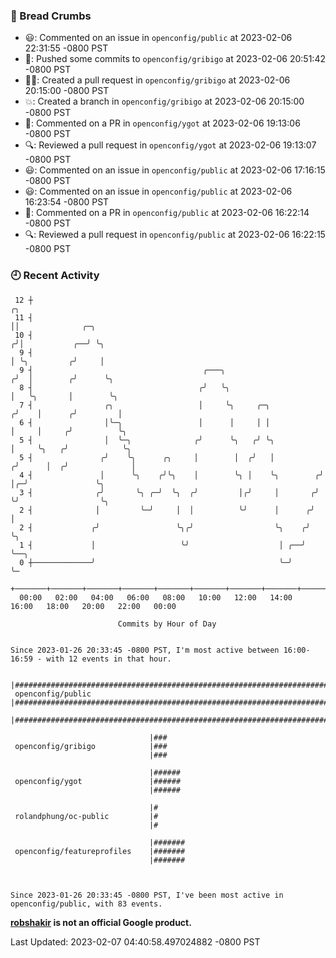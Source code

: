 ### 🍞 Bread Crumbs

 * 😃: Commented on an issue in `openconfig/public` at 2023-02-06 22:31:55 -0800 PST
 * 🚢: Pushed some commits to `openconfig/gribigo` at 2023-02-06 20:51:42 -0800 PST
 * ✍🏼: Created a pull request in `openconfig/gribigo` at 2023-02-06 20:15:00 -0800 PST
 * 💥: Created a branch in `openconfig/gribigo` at 2023-02-06 20:15:00 -0800 PST
 * 💬: Commented on a PR in  `openconfig/ygot` at 2023-02-06 19:13:06 -0800 PST
 * 🔍: Reviewed a pull request in  `openconfig/ygot` at 2023-02-06 19:13:07 -0800 PST
 * 😃: Commented on an issue in `openconfig/public` at 2023-02-06 17:16:15 -0800 PST
 * 😃: Commented on an issue in `openconfig/public` at 2023-02-06 16:23:54 -0800 PST
 * 💬: Commented on a PR in  `openconfig/public` at 2023-02-06 16:22:14 -0800 PST
 * 🔍: Reviewed a pull request in  `openconfig/public` at 2023-02-06 16:22:15 -0800 PST

### 🕘 Recent Activity
```
 12 ┼                                                                    ╭╮
 11 ┤                                                                    ││              ╭─╮
 10 ┤                                                                   ╭╯│           ╭──╯ ╰╮
  9 ┤                                                                   │ ╰╮         ╭╯     │
  9 ┤                                      ╭───╮                       ╭╯  │        ╭╯      ╰╮
  8 ┤                                     ╭╯   ╰╮                      │   ╰╮       │        ╰╮
  7 ┤                ╭╮                   │     ╰╮     ╭─╮            ╭╯    │      ╭╯         │
  6 ┤                │╰─╮                 │      │     │ │            │     │     ╭╯          ╰╮
  5 ┤                │  ╰─╮              ╭╯      ╰╮   ╭╯ ╰╮           │     ╰╮   ╭╯            ╰╮
  5 ┤               ╭╯    ╰╮      ╭╮     │        │  ╭╯   │          ╭╯      │  ╭╯              │
  4 ┤               │      ╰╮    ╭╯╰╮    │        ╰╮ │    ╰╮        ╭╯       │╭─╯               ╰╮
  3 ┤              ╭╯       ╰╮ ╭─╯  ╰╮  ╭╯         │╭╯     │       ╭╯        ╰╯                  ╰╮
  2 ┤              │         ╰─╯     │  │          ╰╯      │      ╭╯                              │
  2 ┤             ╭╯                 ╰╮╭╯                  ╰╮    ╭╯                               ╰╮
  1 ┤             │                   ╰╯                    │ ╭──╯                                 ╰──╮
  0 ┼─────────────╯                                         ╰─╯                                       ╰─
    +───────+───────+───────+───────+───────+───────+───────+───────+───────+───────+───────+───────+────
  00:00   02:00   04:00   06:00   08:00   10:00   12:00   14:00   16:00   18:00   20:00   22:00   00:00   

						Commits by Hour of Day


Since 2023-01-26 20:33:45 -0800 PST, I'm most active between 16:00-16:59 - with 12 events in that hour.

```



```
                               |###################################################################################
 openconfig/public             |###################################################################################
                               |###################################################################################

                               |###
 openconfig/gribigo            |###
                               |###

                               |######
 openconfig/ygot               |######
                               |######

                               |#
 rolandphung/oc-public         |#
                               |#

                               |#######
 openconfig/featureprofiles    |#######
                               |#######



Since 2023-01-26 20:33:45 -0800 PST, I've been most active in openconfig/public, with 83 events.

```
**[robshakir](mailto:robjs@google.com) is not an official Google product.**  


Last Updated: 2023-02-07 04:40:58.497024882 -0800 PST
